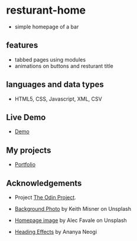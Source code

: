 # resturant-home

- simple homepage of a bar

## features

- tabbed pages using modules
- animations on buttons and resturant title

## languages and data types

- HTML5, CSS, Javascript, XML, CSV

## Live Demo

- [Demo](https://shawnnyu.github.io/resturant-home/)

## My projects

- [Portfolio](https://shawnnyu.github.io/portfolio/)

## Acknowledgements

- Project [The Odin Project](https://www.theodinproject.com/home).

- [Background Photo](https://unsplash.com/photos/brown-wooden-board-h0Vxgz5tyXA) by Keith Misner on Unsplash

- [Homepage image](https://unsplash.com/photos/absolut-vodka-bottle-lot-KIqw3GIhdHA) by Alec Favale on Unsplash

- [Heading Effects](https://codepen.io/ananyaneogi/pen/Bgozrz) by Ananya Neogi
